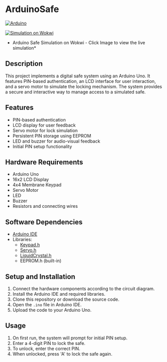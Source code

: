 
# ArduinoSafe
[![Arduino](https://img.shields.io/badge/-Arduino-00979D?style=for-the-badge&logo=Arduino&logoColor=white)](https://www.arduino.cc/)

[![Simulation on Wokwi](https://github.com/MG-Osman/ArduinoSafe/assets/58115228/f65196db-68e2-4ef5-9a8e-ffb34c9bc546)]([https://wokwi.com/projects/382086358098834433](https://wokwi.com/projects/402300394862997505))
* Arduino Safe Simulation on Wokwi - Click Image to view the live simulation*

## Description

This project implements a digital safe system using an Arduino Uno. It features PIN-based authentication, an LCD interface for user interaction, and a servo motor to simulate the locking mechanism. The system provides a secure and interactive way to manage access to a simulated safe.

## Features

- PIN-based authentication
- LCD display for user feedback
- Servo motor for lock simulation
- Persistent PIN storage using EEPROM
- LED and buzzer for audio-visual feedback
- Initial PIN setup functionality

## Hardware Requirements

- Arduino Uno
- 16x2 LCD Display
- 4x4 Membrane Keypad
- Servo Motor
- LED
- Buzzer
- Resistors and connecting wires

## Software Dependencies

- [Arduino IDE](https://www.arduino.cc/en/software)
- Libraries:
  - [Keypad.h](https://playground.arduino.cc/Code/Keypad/)
  - [Servo.h](https://www.arduino.cc/reference/en/libraries/servo/)
  - [LiquidCrystal.h](https://www.arduino.cc/en/Reference/LiquidCrystal)
  - EEPROM.h (built-in)

## Setup and Installation

1. Connect the hardware components according to the circuit diagram.
2. Install the Arduino IDE and required libraries.
3. Clone this repository or download the source code.
4. Open the `.ino` file in Arduino IDE.
5. Upload the code to your Arduino Uno.

## Usage

1. On first run, the system will prompt for initial PIN setup.
2. Enter a 4-digit PIN to lock the safe.
3. To unlock, enter the correct PIN.
4. When unlocked, press 'A' to lock the safe again.

